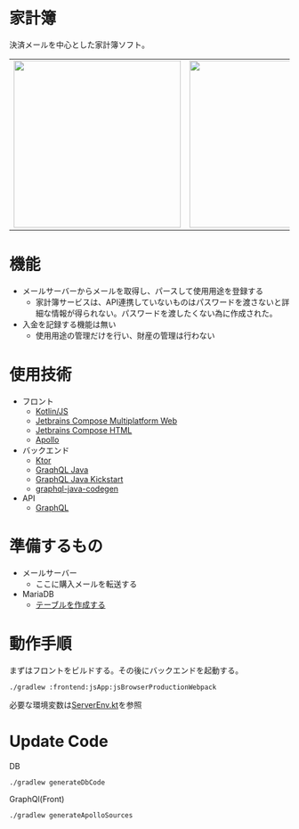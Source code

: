 # 家計簿
決済メールを中心とした家計簿ソフト。
<table>
<tr>
<td><img width="300" src="https://github.com/matsudamper/kake-bo/assets/9250063/d4b6866e-f6ca-4f34-9139-278d01e39644" /></td>
<td><img width="300" src="https://github.com/matsudamper/kake-bo/assets/9250063/f0cb2f32-c5b2-4048-a320-40686e619aff" /></td>
<td><img width="300" src="https://github.com/matsudamper/kake-bo/assets/9250063/0f07e7fe-bd9e-490f-9740-85775a3a8d2f" /></td>
<td><img width="300" src="https://github.com/matsudamper/kake-bo/assets/9250063/8b393f32-d616-4af8-ac03-e0eda886516c" /></td>
</tr>
</table>

# 機能
- メールサーバーからメールを取得し、パースして使用用途を登録する
  - 家計簿サービスは、API連携していないものはパスワードを渡さないと詳細な情報が得られない。パスワードを渡したくない為に作成された。
- 入金を記録する機能は無い
  - 使用用途の管理だけを行い、財産の管理は行わない

# 使用技術
- フロント
  - [Kotlin/JS](https://kotlinlang.org/docs/js-overview.html)
  - [Jetbrains Compose Multiplatform Web](https://www.jetbrains.com/lp/compose-multiplatform/)
  - [Jetbrains Compose HTML](https://github.com/JetBrains/compose-multiplatform#compose-html)
  - [Apollo](https://www.apollographql.com/)
- バックエンド
  - [Ktor](https://ktor.io/)
  - [GraqhQL Java](https://www.graphql-java.com/)
  - [GraphQL Java Kickstart](https://www.graphql-java-kickstart.com/)
  - [graphql-java-codegen](https://github.com/kobylynskyi/graphql-java-codegen)
- API
  - [GraphQL](https://graphql.org/)
 
# 準備するもの
- メールサーバー
  - ここに購入メールを転送する
- MariaDB
  - [テーブルを作成する](https://github.com/matsudamper/kake-bo/tree/bb437645a426fdf7b61e40536a6406f02a41f1ed/backend/datasource/db/src/jvmMain/resources/sql)

# 動作手順
まずはフロントをビルドする。その後にバックエンドを起動する。
```shell
./gradlew :frontend:jsApp:jsBrowserProductionWebpack
```
必要な環境変数は[ServerEnv.kt](https://github.com/matsudamper/kake-bo/blob/563272f802d15d6620432a53ada88fbdd5cf9561/backend/base/src/jvmMain/java/net/matsudamper/money/backend/base/ServerEnv.kt)を参照

# Update Code
DB
```shell
./gradlew generateDbCode
```

GraphQl(Front)
```shell
./gradlew generateApolloSources
```
